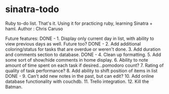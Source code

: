 sinatra-todo
============

Ruby to-do list. That's it. Using it for practicing ruby, learning Sinatra + haml.
 Author : Chris Caruso

 Future features:
 DONE - 1. Display only current day in list, with ability to view previous days as well. Future too?
 DONE - 2. Add additional coloring/status for tasks that are overdue or weren't done.
 3. Add duration and comments section to database.
 DONE - 4. Clean up formatting.
 5. Add some sort of show/hide comments in home display.
 6. Ability to note amount of time spent on each task if desired...pomodoro count?
 7. Rating of quality of task performance?
 8. Add ability to shift position of items in list
 DONE - 9. Can't add new notes in the past, but can edit?
 10. Add online database functionality with couchdb.
 11. Trello integration.
 12. Kill the Batman.
